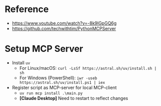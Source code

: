 # Reference
- https://www.youtube.com/watch?v=-8k9lGpGQ6g
- https://github.com/techwithtim/PythonMCPServer

# Setup MCP Server 
- Install `uv`
    - For Linux/macOS: `curl -LsSf https://astral.sh/uv/install.sh | sh`
    - For Windows (PowerShell): `iwr -useb https://astral.sh/uv/install.ps1 | iex`
- Register script as MCP-server for local MCP-client
    - `uv run mcp install .\main.py` 
    - **[Claude Desktop]** Need to restart to reflect changes